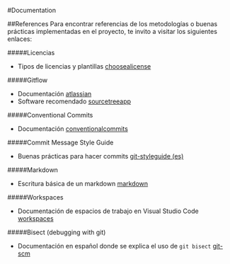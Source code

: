 #Documentation

##References
Para encontrar referencias de los metodologías o buenas prácticas implementadas en el proyecto, te invito a visitar los siguientes enlaces:

#####Licencias

-   Tipos de licencias y plantillas [choosealicense](https://choosealicense.com/)

#####Gitflow

-   Documentación [atlassian](https://www.atlassian.com/es/git/tutorials/comparing-workflows/gitflow-workflow)
-   Software recomendado [sourcetreeapp](https://www.sourcetreeapp.com/)

#####Conventional Commits

-   Documentación [conventionalcommits](https://www.conventionalcommits.org/en/v1.0.0/)

#####Commit Message Style Guide

-   Buenas prácticas para hacer commits [git-styleguide (es)](https://codigofacilito.com/articulos/buenas-practicas-en-commits-de-git)

#####Markdown

-   Escritura básica de un markdown [markdown](https://docs.github.com/es/github/writing-on-github/basic-writing-and-formatting-syntax)

#####Workspaces

-   Documentación de espacios de trabajo en Visual Studio Code [workspaces](https://code.visualstudio.com/docs/editor/workspaces)

#####Bisect (debugging with git)

-   Documentación en español donde se explica el uso de `git bisect` [git-scm](https://git-scm.com/book/es/v2/Herramientas-de-Git-Haciendo-debug-con-Git)
